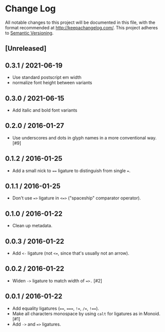# Change Log
All notable changes to this project will be documented in this file, with the format recommended at http://keepachangelog.com/.
This project adheres to [Semantic Versioning](http://semver.org/).

## [Unreleased]

## 0.3.1 / 2021-06-19

* Use standard postscript em width
* normalize font height between variants

## 0.3.0 / 2021-06-15

* Add italic and bold font variants

## 0.2.0 / 2016-01-27

* Use underscores and dots in glyph names in a more conventional way. [#9]

## 0.1.2 / 2016-01-25

* Add a small nick to `==` ligature to distinguish from single `=`.

## 0.1.1 / 2016-01-25

* Don't use `=>` ligature in `<=>` ("spaceship" comparator operator).

## 0.1.0 / 2016-01-22

* Clean up metadata.

## 0.0.3 / 2016-01-22

* Add `<-` ligature (not `<=`, since that's usually not an arrow).

## 0.0.2 / 2016-01-22

* Widen `->` ligature to match width of `=>.` [#2]

## 0.0.1 / 2016-01-22

* Add equality ligatures (`==`, `===`, `!=`, `/=`, `!==`).
* Make all characters monospace by using `calt` for ligatures as in Monoid. [#1]
* Add `->` and `=>` ligatures.
